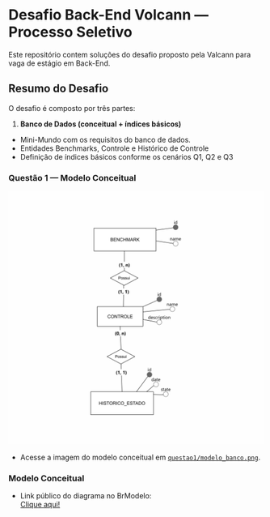 # Desafio Back-End Volcann — Processo Seletivo
Este repositório contem soluções do desafio proposto pela Valcann para vaga de estágio em Back-End.

## Resumo do Desafio
O desafio é composto por três partes:

1. **Banco de Dados (conceitual + índices básicos)**
- Mini-Mundo com os requisitos do banco de dados.
- Entidades Benchmarks, Controle e Histórico de Controle
- Definição de índices básicos conforme os cenários Q1, Q2 e Q3

### Questão 1 — Modelo Conceitual
![Banco de Dados MER - Benchmark](questao1/modelo_banco.png)

- Acesse a imagem do modelo conceitual em [`questao1/modelo_banco.png`](questao1/modelo_banco.png).
### Modelo Conceitual

- Link público do diagrama no BrModelo:  
  [Clique aqui!](https://app.brmodeloweb.com/#!/publicview/68bc20e90ec1bb87cf05d)